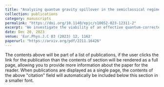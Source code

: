```yaml
---
title: "Analyzing quantum gravity spillover in the semiclassical regime"
collection: publications
category: manuscripts
permalink: "https://doi.org/10.1140/epjc/s10052-023-12311-2"
excerpt: 'We investigate the viability of an effective quantum-corrected spacetime defined by expectation value of the metric variables in quantum cosmology. For this effective geometry, we ask; how the ordering choice affects this notion, what are the quantum fluctuations in this {\it quantum geometry}, and whether its observables have any correspondence with the true {\it quantum observables}. Surprisingly, we find that the ordering choices not only affect physics near singularity but creep well into the classical regime.'
date: Dec 20, 2023
venue: 'Eur.Phys.J.C 83 (2023) 12, 1162'
paperurl: "https://arxiv.org/pdf/2211.16426"
---
```


The contents above will be part of a list of publications, if the user clicks the link for the publication than the contents of section will be rendered as a full page, allowing you to provide more information about the paper for the reader. When publications are displayed as a single page, the contents of the above "citation" field will automatically be included below this section in a smaller font.
